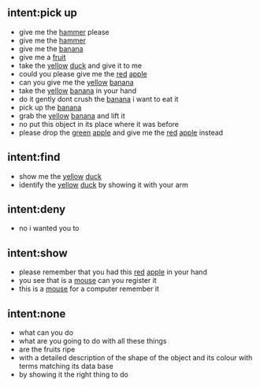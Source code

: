 ## intent:pick up
- give me the [hammer](object_name) please
- give me the [hammer](object_name)
- give me the [banana](object_name)
- give me a [fruit](object_name)
- take the [yellow](object_color) [duck](object_name) and give it to me
- could you please give me the [red](object_color) [apple](object_name)
- can you give me the [yellow](object_color) [banana](object_name)
- take the [yellow](object_color) [banana](object_name) in your hand
- do it gently dont crush the [banana](object_name) i want to eat it
- pick up the [banana](object_name)
- grab the [yellow](object_color) [banana](object_name) and lift it
- no put this object in its place where it was before
- please drop the [green](object_color) [apple](object_name) and give me the [red](object_color) [apple](object_name) instead

## intent:find
- show me the [yellow](object_color) [duck](object_name)
- identify the [yellow](object_color) [duck](object_name) by showing it with your arm

## intent:deny
- no i wanted you to

## intent:show
- please remember that you had this [red](object_color) [apple](object_name) in your hand
- you see that is a [mouse](object_name) can you register it
- this is a [mouse](object_name) for a computer remember it


## intent:none
- what can you do
- what are you going to do with all these things
- are the fruits ripe
- with a detailed description of the shape of the object and its colour with terms matching its data base
- by showing it the right thing to do
